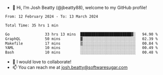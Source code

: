 - 👋 Hi, I’m Josh Beatty (@jbeatty88), welcome to my GitHub profile!

<!--START_SECTION:waka-->

```txt
From: 12 February 2024 - To: 13 March 2024

Total Time: 35 hrs 1 min

Go                33 hrs 13 mins  ███████████████████████▓░   94.90 %
GraphQL           50 mins         ▓░░░░░░░░░░░░░░░░░░░░░░░░   02.39 %
Makefile          17 mins         ▒░░░░░░░░░░░░░░░░░░░░░░░░   00.84 %
YAML              10 mins         ░░░░░░░░░░░░░░░░░░░░░░░░░   00.49 %
Bash              10 mins         ░░░░░░░░░░░░░░░░░░░░░░░░░   00.48 %
```

<!--END_SECTION:waka-->

- 💞️ I would love to collaborate!
- 📫 You can reach me at josh.beatty@softwaresugar.com

<!---
jbeatty88/jbeatty88 is a ✨ special ✨ repository because its `README.md` (this file) appears on your GitHub profile.
You can click the Preview link to take a look at your changes.
--->
